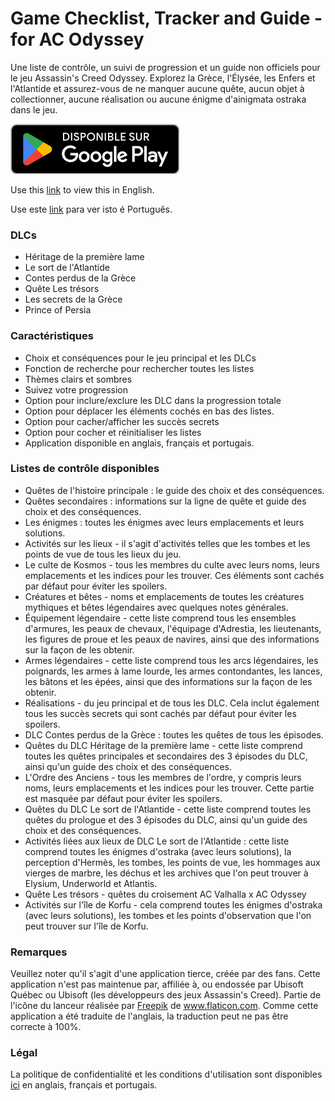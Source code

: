 # Game Checklist, Tracker and Guide - for AC Odyssey

Une liste de contrôle, un suivi de progression et un guide non officiels pour le jeu Assassin's Creed Odyssey. Explorez la Grèce, l'Élysée, les Enfers et l'Atlantide et assurez-vous de ne manquer aucune quête, aucun objet à collectionner, aucune réalisation ou aucune énigme d'ainigmata ostraka dans le jeu.

[![Google Play](google_play_fr.png)](https://play.google.com/store/apps/details?id=me.mmagg.aco_checklist)

Use this [link](https://github.com/MMagg-dev/Game-Checklist-for-AC-Odyssey/blob/master/README.md) to view this in English.

Use este [link](https://github.com/MMagg-dev/Game-Checklist-for-AC-Odyssey/blob/master/README_pt.md) para ver isto é Português.


### DLCs
* Héritage de la première lame
* Le sort de l\'Atlantide
* Contes perdus de la Grèce
* Quête Les trésors
* Les secrets de la Grèce
* Prince of Persia


### Caractéristiques
* Choix et conséquences pour le jeu principal et les DLCs
* Fonction de recherche pour rechercher toutes les listes
* Thèmes clairs et sombres
* Suivez votre progression
* Option pour inclure/exclure les DLC dans la progression totale
* Option pour déplacer les éléments cochés en bas des listes.
* Option pour cacher/afficher les succès secrets
* Option pour cocher et réinitialiser les listes
* Application disponible en anglais, français et portugais.


### Listes de contrôle disponibles
* Quêtes de l'histoire principale : le guide des choix et des conséquences.
* Quêtes secondaires : informations sur la ligne de quête et guide des choix et des conséquences.
* Les énigmes : toutes les énigmes avec leurs emplacements et leurs solutions.
* Activités sur les lieux - il s'agit d'activités telles que les tombes et les points de vue de tous les lieux du jeu.
* Le culte de Kosmos - tous les membres du culte avec leurs noms, leurs emplacements et les indices pour les trouver. Ces éléments sont cachés par défaut pour éviter les spoilers.
* Créatures et bêtes - noms et emplacements de toutes les créatures mythiques et bêtes légendaires avec quelques notes générales.
* Équipement légendaire - cette liste comprend tous les ensembles d'armures, les peaux de chevaux, l'équipage d'Adrestia, les lieutenants, les figures de proue et les peaux de navires, ainsi que des informations sur la façon de les obtenir.
* Armes légendaires - cette liste comprend tous les arcs légendaires, les poignards, les armes à lame lourde, les armes contondantes, les lances, les bâtons et les épées, ainsi que des informations sur la façon de les obtenir.
* Réalisations - du jeu principal et de tous les DLC. Cela inclut également tous les succès secrets qui sont cachés par défaut pour éviter les spoilers.
* DLC Contes perdus de la Grèce : toutes les quêtes de tous les épisodes.
* Quêtes du DLC Héritage de la première lame - cette liste comprend toutes les quêtes principales et secondaires des 3 épisodes du DLC, ainsi qu'un guide des choix et des conséquences.
* L'Ordre des Anciens - tous les membres de l'ordre, y compris leurs noms, leurs emplacements et les indices pour les trouver. Cette partie est masquée par défaut pour éviter les spoilers.
* Quêtes du DLC Le sort de l'Atlantide - cette liste comprend toutes les quêtes du prologue et des 3 épisodes du DLC, ainsi qu'un guide des choix et des conséquences.
* Activités liées aux lieux de DLC Le sort de l'Atlantide : cette liste comprend toutes les énigmes d'ostraka (avec leurs solutions), la perception d'Hermès, les tombes, les points de vue, les hommages aux vierges de marbre, les déchus et les archives que l'on peut trouver à Elysium, Underworld et Atlantis.
* Quête Les trésors - quêtes du croisement AC Valhalla x AC Odyssey
* Activités sur l'île de Korfu - cela comprend toutes les énigmes d'ostraka (avec leurs solutions), les tombes et les points d'observation que l'on peut trouver sur l'île de Korfu.



### Remarques
Veuillez noter qu'il s'agit d'une application tierce, créée par des fans. Cette application n'est pas maintenue par, affiliée à, ou endossée par Ubisoft Québec ou Ubisoft (les développeurs des jeux Assassin's Creed).
Partie de l'icône du lanceur réalisée par <a href="https://www.flaticon.com/authors/freepik" title="Freepik">Freepik</a> de <a href="https://www.flaticon.com/" title="Flaticon">www.flaticon.com</a>.
Comme cette application a été traduite de l'anglais, la traduction peut ne pas être correcte à 100%.

### Légal
La politique de confidentialité et les conditions d'utilisation sont disponibles [ici](https://github.com/MMagg-dev/Game-Checklist-for-AC-Odyssey/tree/master/Legal) en anglais, français et portugais.
